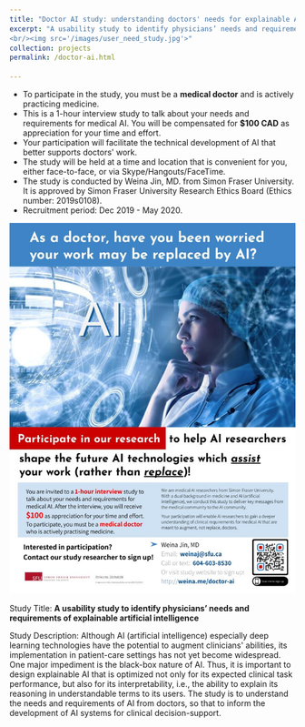 ```yaml
---
title: "Doctor AI study: understanding doctors' needs for explainable AI"
excerpt: "A usability study to identify physicians’ needs and requirements of explainable artificial intelligence
<br/><img src='/images/user_need_study.jpg'>"
collection: projects
permalink: /doctor-ai.html

---
```



<script>(function(t,e,s,n){var o,a,c;t.SMCX=t.SMCX||[],e.getElementById(n)||(o=e.getElementsByTagName(s),a=o[o.length-1],c=e.createElement(s),c.type="text/javascript",c.async=!0,c.id=n,c.src=["https:"===location.protocol?"https://":"http://","widget.surveymonkey.com/collect/website/js/tRaiETqnLgj758hTBazgd5IivfPEhj_2FUp_2BRFniVOKyoa9qPi2gcoGeC8_2BFBUP6_2Fv.js"].join(""),a.parentNode.insertBefore(c,a))})(window,document,"script","smcx-sdk");</script>

- To participate in the study, you must be a **medical doctor** and is actively practicing medicine.
- This is a 1-hour interview study to talk about your needs and requirements for medical AI. You will be compensated for **$100 CAD** as appreciation for your time and effort.
- Your participation will facilitate the technical development of AI that better supports doctors' work.
- The study will be held at a time and location that is convenient for you, either face-to-face, or via Skype/Hangouts/FaceTime.
- The study is conducted by Weina Jin, MD. from Simon Fraser University. It is approved by Simon Fraser University Research Ethics Board (Ethics number: 2019s0108).
- Recruitment period: Dec 2019 - May 2020.

![doctor-ai-user-stuy-poster](/images/doctor_ai_recruitment_poster.jpg)

Study Title: **A usability study to identify physicians’ needs and requirements of explainable artificial intelligence**

Study Description: Although AI (artificial intelligence) especially deep learning technologies have the potential to augment clinicians' abilities, its implementation in patient-care settings has not yet become widespread. One major impediment is the black-box nature of AI. Thus, it is important to design explainable AI that is optimized not only for its expected clinical task performance, but also for its interpretability, i.e., the ability to explain its reasoning in understandable terms to its users. The study is to understand the needs and requirements of AI from doctors, so that to inform the development of AI systems for clinical decision-support.
